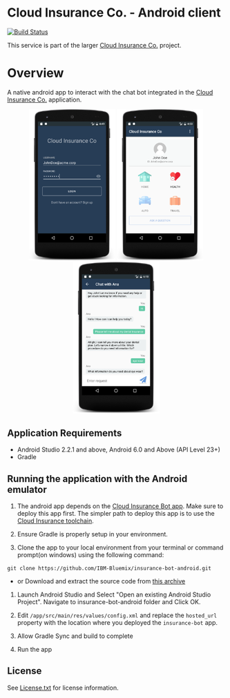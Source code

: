 # Cloud Insurance Co. - Android client

[![Build Status](https://travis-ci.org/IBM-Bluemix/insurance-bot-android.svg?branch=master)](https://travis-ci.org/IBM-Bluemix/insurance-bot-android)

This service is part of the larger [Cloud Insurance Co.](https://github.com/IBM-Bluemix/cloudco-insurance) project.

# Overview

A native android app to interact with the chat bot integrated in the [Cloud Insurance Co.](https://github.com/IBM-Bluemix/cloudco-insurance) application.

<p align="center"><img src="images/login.png" width="200"/>
<img src="images/home.png" width="200"/>
<img src="images/chat.png" width="200"/>
</p>


## Application Requirements

* Android Studio 2.2.1 and above, Android 6.0 and Above (API Level 23+)
* Gradle

## Running the application with the Android emulator

1. The android app depends on the [Cloud Insurance Bot app](https://github.com/IBM-Bluemix/insurance-bot). Make sure to deploy this app first. The simpler path to deploy this app is to use the [Cloud Insurance toolchain](https://github.com/IBM-Bluemix/insurance-toolchain).

1. Ensure Gradle is properly setup in your environment.

1. Clone the app to your local environment from your terminal or command prompt(on windows) using the following command:

  ```
  git clone https://github.com/IBM-Bluemix/insurance-bot-android.git
  ```

  * or Download and extract the source code from [this archive](https://github.com/IBM-Bluemix/insurance-bot-android/archive/master.zip)

1. Launch Android Studio and Select "Open an existing Android Studio Project". Navigate to insurance-bot-android folder and Click OK.

1. Edit `/app/src/main/res/values/config.xml` and replace the `hosted_url` property with the location where you deployed the `insurance-bot` app.

1. Allow Gradle Sync and build to complete

1. Run the app

## License

See [License.txt](License.txt) for license information.
